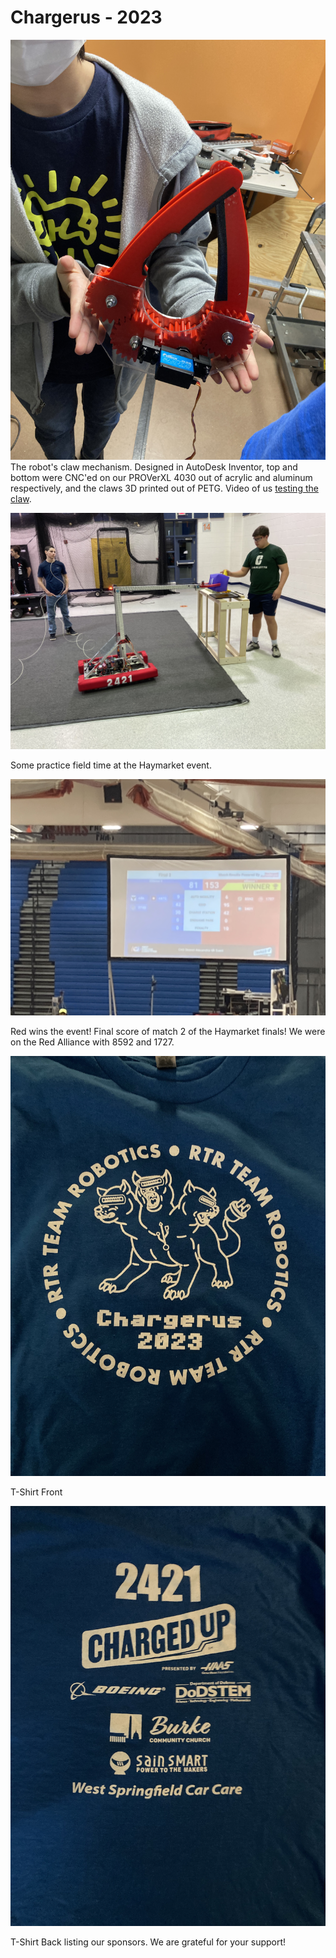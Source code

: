 # Chargerus - 2023

![](/images/IMG_1135.jpeg)
The robot's claw mechanism. Designed in AutoDesk Inventor, top and bottom were CNC'ed on our PROVerXL 4030 out of acrylic and aluminum respectively, and the claws 3D printed out of PETG.  Video of us [testing the claw](/images/IMG_1146.MOV).


![](/images/IMG_1186.jpeg)

Some practice field time at the Haymarket event.

![](/images/IMG_1210.jpeg)

Red wins the event! Final score of match 2 of the Haymarket finals! We were on the Red Alliance with 8592 and 1727.

![](/images/IMG_1177.jpeg)

T-Shirt Front

![](/images/IMG_1211.jpeg)

T-Shirt Back listing our sponsors. We are grateful for your support!
